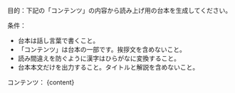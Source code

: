 目的：下記の「コンテンツ」の内容から読み上げ用の台本を生成してください。

条件：
- 台本は話し言葉で書くこと。
- 「コンテンツ」は台本の一部です。挨拶文を含めないこと。
- 読み間違えを防ぐように漢字はひらがなに変換すること。
- 台本本文だけを出力すること。タイトルと解説を含めないこと。

コンテンツ：
{content}
